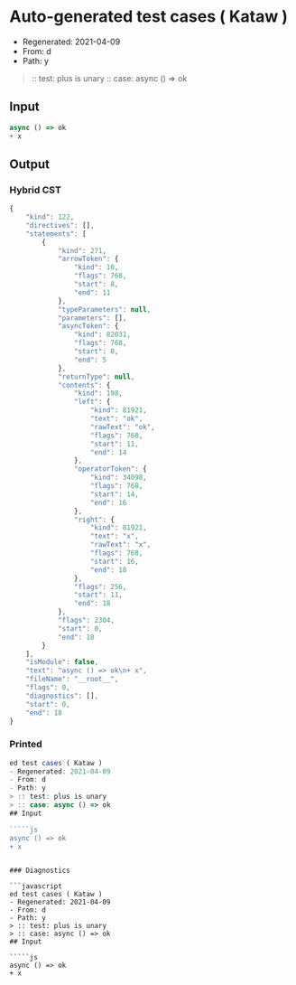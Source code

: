 # Auto-generated test cases ( Kataw )
- Regenerated: 2021-04-09
- From: d
- Path: y
> :: test: plus is unary
> :: case: async () => ok
## Input

`````js
async () => ok
+ x
`````

## Output

### Hybrid CST

```javascript
{
    "kind": 122,
    "directives": [],
    "statements": [
        {
            "kind": 271,
            "arrowToken": {
                "kind": 10,
                "flags": 768,
                "start": 8,
                "end": 11
            },
            "typeParameters": null,
            "parameters": [],
            "asyncToken": {
                "kind": 82031,
                "flags": 768,
                "start": 0,
                "end": 5
            },
            "returnType": null,
            "contents": {
                "kind": 198,
                "left": {
                    "kind": 81921,
                    "text": "ok",
                    "rawText": "ok",
                    "flags": 768,
                    "start": 11,
                    "end": 14
                },
                "operatorToken": {
                    "kind": 34098,
                    "flags": 768,
                    "start": 14,
                    "end": 16
                },
                "right": {
                    "kind": 81921,
                    "text": "x",
                    "rawText": "x",
                    "flags": 768,
                    "start": 16,
                    "end": 18
                },
                "flags": 256,
                "start": 11,
                "end": 18
            },
            "flags": 2304,
            "start": 0,
            "end": 18
        }
    ],
    "isModule": false,
    "text": "async () => ok\n+ x",
    "fileName": "__root__",
    "flags": 0,
    "diagnostics": [],
    "start": 0,
    "end": 18
}
```

### Printed

```javascript
ed test cases ( Kataw )
- Regenerated: 2021-04-09
- From: d
- Path: y
> :: test: plus is unary
> :: case: async () => ok
## Input

`````js
async () => ok
+ x
`````
```

### Diagnostics

```javascript
ed test cases ( Kataw )
- Regenerated: 2021-04-09
- From: d
- Path: y
> :: test: plus is unary
> :: case: async () => ok
## Input

`````js
async () => ok
+ x
`````
```


